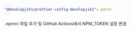 ```yaml
---
"@developjik1/prettier-config-developjik1": patch
---
```


.npmrc 파일 추가 및 GitHub Actions에서 NPM_TOKEN 설정 변경
